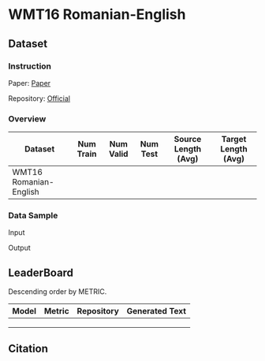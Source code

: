 # WMT16 Romanian-English

## Dataset

### Instruction

Paper: [Paper]()

Repository: [Official]()



### Overview

| Dataset                | Num Train | Num Valid | Num Test | Source Length (Avg) | Target Length (Avg) |
| ---------------------- | --------- | --------- | -------- | ------------------- | ------------------- |
| WMT16 Romanian-English |           |           |          |                     |                     |

### Data Sample

Input

> 

Output

> 

## LeaderBoard

Descending order by METRIC.

| Model | Metric | Repository | Generated Text |
| ----- | ------ | ---------- | -------------- |
|       |        |            |                |
|       |        |            |                |
|       |        |            |                |

## Citation

```
 
```
